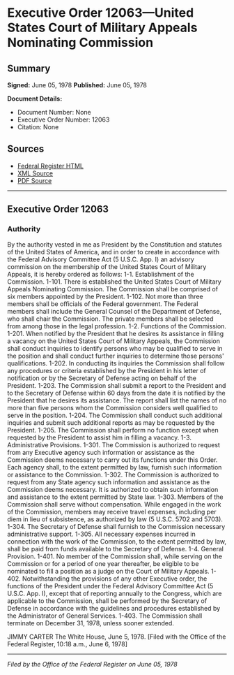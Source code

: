 # Executive Order 12063—United States Court of Military Appeals Nominating Commission

## Summary

**Signed:** June 05, 1978
**Published:** June 05, 1978

**Document Details:**
- Document Number: None
- Executive Order Number: 12063
- Citation: None

## Sources
- [Federal Register HTML](https://www.presidency.ucsb.edu/documents/executive-order-12063-united-states-court-military-appeals-nominating-commission)
- [XML Source](None)
- [PDF Source](None)

---

## Executive Order 12063

### Authority

By the authority vested in me as President by the Constitution and statutes of the United States of America, and in order to create in accordance with the Federal Advisory Committee Act (5 U.S.C. App. I) an advisory commission on the membership of the United States Court of Military Appeals, it is hereby ordered as follows:
1-1. Establishment of the Commission.
1-101. There is established the United States Court of Military Appeals Nominating Commission. The Commission shall be comprised of six members appointed by the President.
1-102. Not more than three members shall be officials of the Federal government. The Federal members shall include the General Counsel of the Department of Defense, who shall chair the Commission. The private members shall be selected from among those in the legal profession.
1-2. Functions of the Commission.
1-201. When notified by the President that he desires its assistance in filling a vacancy on the United States Court of Military Appeals, the Commission shall conduct inquiries to identify persons who may be qualified to serve in the position and shall conduct further inquiries to determine those persons' qualifications.
1-202. In conducting its inquiries the Commission shall follow any procedures or criteria established by the President in his letter of notification or by the Secretary of Defense acting on behalf of the President.
1-203. The Commission shall submit a report to the President and to the Secretary of Defense within 60 days from the date it is notified by the President that he desires its assistance. The report shall list the names of no more than five persons whom the Commission considers well qualified to serve in the position.
1-204. The Commission shall conduct such additional inquiries and submit such additional reports as may be requested by the President.
1-205. The Commission shall perform no function except when requested by the President to assist him in filling a vacancy.
1-3. Administrative Provisions.
1-301. The Commission is authorized to request from any Executive agency such information or assistance as the Commission deems necessary to carry out its functions under this Order. Each agency shall, to the extent permitted by law, furnish such information or assistance to the Commission.
1-302. The Commission is authorized to request from any State agency such information and assistance as the Commission deems necessary. It is authorized to obtain such information and assistance to the extent permitted by State law.
1-303. Members of the Commission shall serve without compensation. While engaged in the work of the Commission, members may receive travel expenses, including per diem in lieu of subsistence, as authorized by law (5 U.S.C. 5702 and 5703).
1-304. The Secretary of Defense shall furnish to the Commission necessary administrative support.
1-305. All necessary expenses incurred in connection with the work of the Commission, to the extent permitted by law, shall be paid from funds available to the Secretary of Defense.
1-4. General Provision.
1-401. No member of the Commission shall, while serving on the Commission or for a period of one year thereafter, be eligible to be nominated to fill a position as a judge on the Court of Military Appeals.
1-402. Notwithstanding the provisions of any other Executive order, the functions of the President under the Federal Advisory Committee Act (5 U.S.C. App. I), except that of reporting annually to the Congress, which are applicable to the Commission, shall be performed by the Secretary of Defense in accordance with the guidelines and procedures established by the Administrator of General Services.
1-403. The Commission shall terminate on December 31, 1978, unless sooner extended.

JIMMY CARTER
The White House,
June 5, 1978.
[Filed with the Office of the Federal Register, 10:18 a.m., June 6, 1978]

---

*Filed by the Office of the Federal Register on June 05, 1978*
